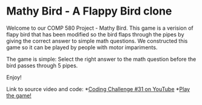 # Mathy Bird - A Flappy Bird clone

Welcome to our COMP 580 Project - Mathy Bird. This game is a verision of flapy bird that has been modified so the bird flaps through the pipes by giving the correct answer to simple math questions. We constructed this game so it can be played by people with motor impariments. 

The game is simple: Select the right answer to the math question before the bird passes through 5 pipes.

Enjoy!


Link to source video and code:
*[Coding Challenge #31 on YouTube](https://www.youtube.com/watch?v=cXgA1d_E-jY)
*[Play the game!](https://codingtrain.github.io/Flappy-Bird-Clone/)

